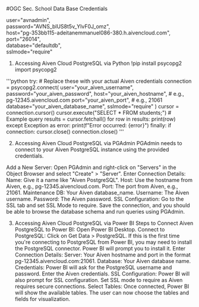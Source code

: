#OGC Sec. School Data Base Credentials

user="avnadmin",              
password="AVNS_blUS8t5v_YlvF0J_omz",         
host="pg-353bb115-adeitanemmanuel086-380.h.aivencloud.com",            
port="26014",                  
database="defaultdb",    
sslmode="require"

1. Accessing  Aiven Cloud PostgreSQL via Python
!pip install psycopg2
import psycopg2

'''python
try:
    # Replace these with your actual Aiven credentials
    connection = psycopg2.connect(
        user="your_aiven_username",
        password="your_aiven_password",
        host="your_aiven_hostname",  # e.g., pg-12345.aivencloud.com
        port="your_aiven_port",      # e.g., 21061
        database="your_aiven_database_name",
        sslmode="require"
    )
    cursor = connection.cursor()
    cursor.execute("SELECT * FROM students;")  # Example query
    results = cursor.fetchall()
    for row in results:
        print(row)
except Exception as error:
    print(f"Error occurred: {error}")
finally:
    if connection:
        cursor.close()
        connection.close()
'''


2. Accessing Aiven Cloud PostgreSQL via PGAdmin
PGAdmin needs to connect to your Aiven PostgreSQL instance using the provided credentials.

Add a New Server:
Open PGAdmin and right-click on "Servers" in the Object Browser and select "Create" > "Server".
Enter Connection Details:
Name: Give it a name like "Aiven PostgreSQL".
Host: Use the hostname from Aiven, e.g., pg-12345.aivencloud.com.
Port: The port from Aiven, e.g., 21061.
Maintenance DB: Your Aiven database_name.
Username: The Aiven username.
Password: The Aiven password.
SSL Configuration:
Go to the SSL tab and set SSL Mode to require.
Save the connection, and you should be able to browse the database schema and run queries using PGAdmin.


3. Accessing Aiven Cloud PostgreSQL via Power BI
Steps to Connect Aiven PostgreSQL to Power BI:
Open Power BI Desktop.
Connect to PostgreSQL:
Click on Get Data > PostgreSQL.
If this is the first time you're connecting to PostgreSQL from Power BI, you may need to install the PostgreSQL connector. Power BI will prompt you to install it.
Enter Connection Details:
Server: Your Aiven hostname and port in the format pg-12345.aivencloud.com:21061.
Database: Your Aiven database name.
Credentials:
Power BI will ask for the PostgreSQL username and password. Enter the Aiven credentials.
SSL Configuration:
Power BI will also prompt for SSL configuration. Set SSL mode to require as Aiven requires secure connections.
Select Tables:
Once connected, Power BI will show the available tables. The user can now choose the tables and fields for visualization.